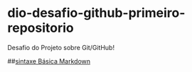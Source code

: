 # dio-desafio-github-primeiro-repositorio
Desafio do Projeto sobre Git/GitHub!

##[sintaxe Básica Markdown](https://www.markdownguide.org/basic-syntax/)
